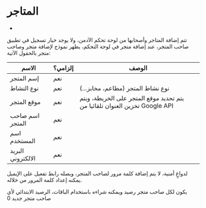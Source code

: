 # المتاجر

- 

تتم إضافة المتاجر وأصحابها من لوحة تحكم الآدمن، ولا يوجد خيار تسجيل في تطبيق صاحب المتجر، عند إضافة متجر في لوحة التحكم، يظهر نموذج لإضافة متجر وصاحب متجر بالحقول الآتية:

| الاسم | إلزامي؟ | الوصف |
|-|-|-|
| إسم المتجر | نعم |  |
| نوع النشاط | نعم | نوع نشاط المتجر (مطاعم، مخابز...)  |
| موقع المتجر | نعم | يتم تحديد موقع المتجر على الخريطة، ويتم تخزين العنوان تلقائيا من Google API |
| اسم صاحب المتجر | نعم |  |
| اسم المستخدم | نعم |  |
| البريد الالكتروني | نعم |  |

لدواعٍ أمنية، لا يتم إضافة كلمة مرور لصاحب المتجر، ويصله رابط تفعيل على الإيميل يمكنه إعداد كلمة المرور من خلاله.

يكون لكل صاحب متجر رصيد ويمكنه شراءه باستخدام الباقات، الرصيد الابتدائي لأي صاحب متجر جديد 0
